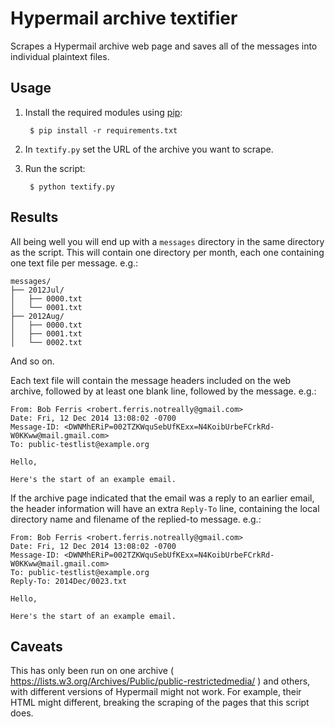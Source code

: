 # Hypermail archive textifier

Scrapes a Hypermail archive web page and saves all of the messages into individual plaintext files.


## Usage

1. Install the required modules using [pip](https://pip.pypa.io/en/stable/):

        $ pip install -r requirements.txt

2. In `textify.py` set the URL of the archive you want to scrape.

3. Run the script:

        $ python textify.py


## Results

All being well you will end up with a `messages` directory in the same directory as the script. This will contain one directory per month, each one containing one text file per message. e.g.:

    messages/
    ├── 2012Jul/
	│   ├── 0000.txt
	│   └── 0001.txt
	├── 2012Aug/
	│   ├── 0000.txt
	│   ├── 0001.txt
	│   └── 0002.txt

And so on.

Each text file will contain the message headers included on the web archive, followed by at least one blank line, followed by the message. e.g.:

	From: Bob Ferris <robert.ferris.notreally@gmail.com>
	Date: Fri, 12 Dec 2014 13:08:02 -0700
	Message-ID: <DWNMhERiP=002TZKWquSebUfKExx=N4KoibUrbeFCrkRd-W0KKww@mail.gmail.com>
	To: public-testlist@example.org

	Hello,

	Here's the start of an example email.

If the archive page indicated that the email was a reply to an earlier email, the header information will have an extra `Reply-To` line, containing the local directory name and filename of the replied-to message. e.g.:

	From: Bob Ferris <robert.ferris.notreally@gmail.com>
	Date: Fri, 12 Dec 2014 13:08:02 -0700
	Message-ID: <DWNMhERiP=002TZKWquSebUfKExx=N4KoibUrbeFCrkRd-W0KKww@mail.gmail.com>
	To: public-testlist@example.org
	Reply-To: 2014Dec/0023.txt

	Hello,

	Here's the start of an example email.


## Caveats

This has only been run on one archive ( https://lists.w3.org/Archives/Public/public-restrictedmedia/ ) and others, with different versions of Hypermail might not work. For example, their HTML might different, breaking the scraping of the pages that this script does.

